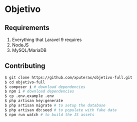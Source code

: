 # Objetivo

## Requirements

1. Everything that Laravel 9 requires
2. NodeJS
3. MySQL/MariaDB

## Contributing

```bash
$ git clone https://github.com/xputerax/objetivo-full.git
$ cd objetivo-full
$ composer i # download dependencies
$ npm i # download dependencies
$ cp .env.example .env
$ php artisan key:generate
$ php artisan migrate # to setup the database
$ php artisan db:seed # to populate with fake data
$ npm run watch # to build the JS assets
```
